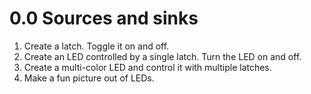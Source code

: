 # 0.0 Sources and sinks

1. Create a latch. Toggle it on and off.
2. Create an LED controlled by a single latch. Turn the LED on and off.
3. Create a multi-color LED and control it with multiple latches.
4. Make a fun picture out of LEDs.
